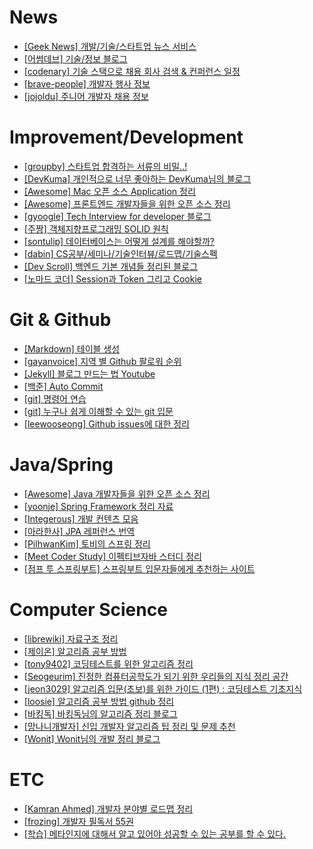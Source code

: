 # News

* [[Geek News] 개발/기술/스타트업 뉴스 서비스](https://news.hada.io/)
* [[어썸데브] 기술/정보 블로그](https://awesome-devblog.netlify.app/)
* [[codenary] 기술 스택으로 채용 회사 검색 & 컨퍼런스 일정](https://www.codenary.co.kr/)
* [[brave-people] 개발자 행사 정보](https://github.com/brave-people/Dev-Event)
* [[jojoldu] 주니어 개발자 채용 정보](https://github.com/jojoldu/junior-recruit-scheduler)


# Improvement/Development

* [[groupby] 스타트업 합격하는 서류의 비밀..!](https://velog.io/@groupby/%EC%8A%A4%ED%83%80%ED%8A%B8%EC%97%85-%ED%95%A9%EA%B2%A9%ED%95%98%EB%8A%94-%EC%84%9C%EB%A5%98%EC%9D%98-%EB%B9%84%EB%B0%80)
* [[DevKuma] 개인적으로 너무 좋아하는 DevKuma님의 블로그](https://www.devkuma.com/)
* [[Awesome] Mac 오픈 소스 Application 정리](https://github.com/jaywcjlove/awesome-mac)
* [[Awesome] 프론트엔드 개발자들을 위한 오픈 소스 정리](https://github.com/dypsilon/frontend-dev-bookmarks)
* [[gyoogle] Tech Interview for developer 블로그](https://gyoogle.dev/blog/)
* [[주짱] 객체지향프로그래밍 SOLID 원칙](https://velog.io/@juhwan9408/%EA%B0%9D%EC%B2%B4-%EC%A7%80%ED%96%A5-%EC%84%A4%EA%B3%84-5%EC%9B%90%EC%B9%99-SOLID)
* [[sontulip] 데이터베이스는 어떻게 설계를 해야할까?](https://velog.io/@sontulip/how-to-db-design)
* [[dabin] CS공부/세미나/기술인터뷰/로드맵/기술스펙](https://velog.io/@dabin/개발자-유용한-사이트-모음-CS공부세미나기술인터뷰로드맵기술스펙)
* [[Dev Scroll] 백엔드 기본 개념들 정리된 블로그](https://inpa.tistory.com/)
* [[노마드 코더] Session과 Token 그리고 Cookie](https://www.youtube.com/watch?v=tosLBcAX1vk&t=5s)

# Git & Github

* [[Markdown] 테이블 생성](https://www.tablesgenerator.com/markdown_tables)
* [[gayanvoice] 지역 별 Github 팔로워 순위](https://github.com/gayanvoice/top-github-users/blob/main/markdown/followers/south_korea.md)
* [[Jekyll] 블로그 만드는 법 Youtube](https://www.youtube.com/watch?v=UKB9ylw0G4U)
* [[백준] Auto Commit](https://github.com/BaekjoonHub/BaekjoonHub)
* [[git] 명령어 연습](https://learngitbranching.js.org/?locale=ko)
* [[git] 누구나 쉽게 이해할 수 있는 git 입문 ](https://backlog.com/git-tutorial/kr/)
* [[leewooseong] Github issues에 대한 정리](https://velog.io/@leewooseong/Github-issues)

# Java/Spring

* [[Awesome] Java 개발자들을 위한 오픈 소스 정리](https://github.com/akullpp/awesome-java)
* [[yoonje] Spring Framework 정리 자료](https://github.com/yoonje/learning-spring-web-mvc2)
* [[Integerous] 개발 컨텐츠 모음](https://github.com/Integerous/goQuality-dev-contents)
* [[아라한사] JPA 레퍼런스 번역](http://arahansa.github.io/docs_spring/jpa.html#glossary)
* [[PilhwanKim] 토비의 스프링 정리](https://github.com/PilhwanKim/toby_spring_practice)
* [[Meet Coder Study] 이펙티브자바 스터디 정리](https://github.com/Meet-Coder-Study/book-effective-java)
* [[점프 투 스프링부트] 스프링부트 입문자들에게 추천하는 사이트](https://wikidocs.net/book/7601)

# Computer Science

* [[librewiki] 자료구조 정리](https://librewiki.net/wiki/%EC%8B%9C%EB%A6%AC%EC%A6%88:%EC%88%98%ED%95%99%EC%9D%B8%EB%93%AF_%EA%B3%BC%ED%95%99%EC%95%84%EB%8B%8C_%EA%B3%B5%ED%95%99%EA%B0%99%EC%9D%80_%EC%BB%B4%ED%93%A8%ED%84%B0%EA%B3%BC%ED%95%99/%EC%95%8C%EA%B3%A0%EB%A6%AC%EC%A6%98_%EA%B8%B0%EC%B4%88)
* [[제이온] 알고리즘 공부 방법](https://steady-coding.tistory.com/260)
* [[tony9402] 코딩테스트를 위한 알고리즘 정리](https://github.com/tony9402/baekjoon)
* [[Seogeurim] 진정한 컴퓨터공학도가 되기 위한 우리들의 지식 정리 공간](https://github.com/Seogeurim/CS-study)
* [[jeon3029] 알고리즘 입문(초보)를 위한 가이드 (1편) : 코딩테스트 기초지식](https://velog.io/@jeon3029/%EC%95%8C%EA%B3%A0%EB%A6%AC%EC%A6%98-%EC%9E%85%EB%AC%B8%EC%B4%88%EB%B3%B4%EB%A5%BC-%EC%9C%84%ED%95%9C-%EA%B0%80%EC%9D%B4%EB%93%9C-1%ED%8E%B8-%EC%BD%94%EB%94%A9%ED%85%8C%EC%8A%A4%ED%8A%B8-%EA%B8%B0%EC%B4%88%EC%A7%80%EC%8B%9D)
* [[loosie] 알고리즘 공부 방법 github 정리](https://github.com/loosie/algo_datastructure)
* [[바킹독] 바킹독님의 알고리즘 정리 블로그](https://blog.encrypted.gg/)
* [[망나니개발자] 신입 개발자 알고리즘 팁 정리 및 문제 추천](https://mangkyu.tistory.com/181)
* [[Wonit] Wonit님의 개발 정리 블로그](https://wonit.tistory.com/)

# ETC

* [[Kamran Ahmed] 개발자 분야별 로드맵 정리](https://roadmap.sh/)
* [[frozing] 개발자 필독서 55권](https://velog.io/@frozing/2021-%EA%B0%9C%EB%B0%9C%EC%9E%90-%ED%95%84%EB%8F%85%EC%84%9C-55%EA%B6%8C-1)
* [[학습] 메타인지에 대해서 알고 있어야 성공할 수 있는 공부를 할 수 있다.](https://www.sciencetimes.co.kr/news/%EC%9D%B8%EA%B0%84%EB%A7%8C%EC%9D%98-%EB%A9%94%ED%83%80%EC%9D%B8%EC%A7%80%EB%A5%BC-%EC%82%B4%EB%A0%A4%EB%9D%BC/)

